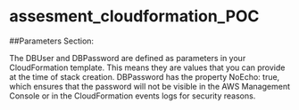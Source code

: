 # assesment_cloudformation_POC

##Parameters Section:

The DBUser and DBPassword are defined as parameters in your CloudFormation template. This means they are values that you can provide at the time of stack creation.
DBPassword has the property NoEcho: true, which ensures that the password will not be visible in the AWS Management Console or in the CloudFormation events logs for security reasons.
